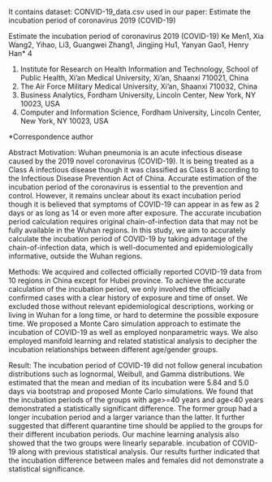 
 It contains dataset: CONVID-19_data.csv used in our paper: Estimate the incubation period of coronavirus 2019 (COVID-19)
 
 Estimate the incubation period of coronavirus 2019 (COVID-19)
Ke Men1, Xia Wang2, Yihao, Li3, Guangwei Zhang1, Jingjing Hu1, Yanyan Gao1, Henry Han* 4
1. Institute for Research on Health Information and Technology, School of Public Health, Xi’an Medical University, Xi’an, Shaanxi 710021, China
2. The Air Force Military Medical University, Xi’an, Shaanxi 710032, China
3. Business Analytics, Fordham University, Lincoln Center, New York, NY 10023, USA
4. Computer and Information Science, Fordham University, Lincoln Center, New York, NY 10023, USA

*Correspondence author 

Abstract
Motivation: Wuhan pneumonia is an acute infectious disease caused by the 2019 novel coronavirus (COVID-19). It is being treated as a Class A infectious disease though it was classified as Class B according to the Infectious Disease Prevention Act of China. Accurate estimation of the incubation period of the coronavirus is essential to the prevention and control. However, it remains unclear about its exact incubation period though it is believed that symptoms of COVID-19 can appear in as few as 2 days or as long as 14 or even more after exposure. The accurate incubation period calculation requires original chain-of-infection data that may not be fully available in the Wuhan regions. In this study, we aim to accurately calculate the incubation period of COVID-19 by taking advantage of the chain-of-infection data, which is well-documented and epidemiologically informative, outside the Wuhan regions.

Methods:  We acquired and collected officially reported COVID-19 data from 10 regions in China except for Hubei province. To achieve the accurate calculation of the incubation period, we only involved the officially confirmed cases with a clear history of exposure and time of onset. We excluded those without relevant epidemiological descriptions, working or living in Wuhan for a long time, or hard to determine the possible exposure time.  We proposed a Monte Caro simulation approach to estimate the incubation of COVID-19 as well as employed nonparametric ways.  We also employed manifold learning and related statistical analysis to decipher the incubation relationships between different age/gender groups.

Result: The incubation period of COVID-19 did not follow general incubation distributions such as lognormal, Weibull, and Gamma distributions. We estimated that the mean and median of its incubation were 5.84 and 5.0 days via bootstrap and proposed Monte Carlo simulations.  We found that the incubation periods of the groups with age>=40 years and age<40 years demonstrated a statistically significant difference. The former group had a longer incubation period and a larger variance than the latter. It further suggested that different quarantine time should be applied to the groups for their different incubation periods. Our machine learning analysis also showed that the two groups were linearly separable. incubation of COVID-19 along with previous statistical analysis.  Our results further indicated that the incubation difference between males and females did not demonstrate a statistical significance.

